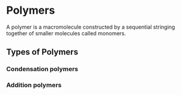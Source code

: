 # Polymers
A polymer is a macromolecule constructed by a sequential stringing together of smaller molecules called monomers.

## Types of Polymers

### Condensation polymers

### Addition polymers
